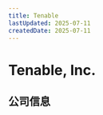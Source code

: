 ```yaml
---
title: Tenable
lastUpdated: 2025-07-11
createdDate: 2025-07-11
---
```


# Tenable, Inc.

## 公司信息

<DirectHireCompanyTable state="maryland" city="columbia" companyJsonFileName="tenable" />
